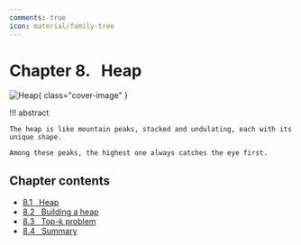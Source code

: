 ```yaml
---
comments: true
icon: material/family-tree
---
```


# Chapter 8. &nbsp; Heap

![Heap](../assets/covers/chapter_heap.jpg){ class="cover-image" }

!!! abstract

    The heap is like mountain peaks, stacked and undulating, each with its unique shape.

    Among these peaks, the highest one always catches the eye first.

## Chapter contents

- [8.1 &nbsp; Heap](heap.md)
- [8.2 &nbsp; Building a heap](build_heap.md)
- [8.3 &nbsp; Top-k problem](top_k.md)
- [8.4 &nbsp; Summary](summary.md)
